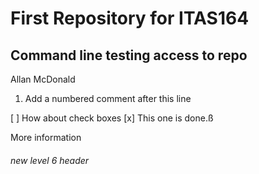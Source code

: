 # First Repository for ITAS164

## Command line testing access to repo

Allan McDonald

1. Add a numbered comment after this line
   
[ ] How about check boxes
[x] This one is done.ß

More information

###### new level 6 header
